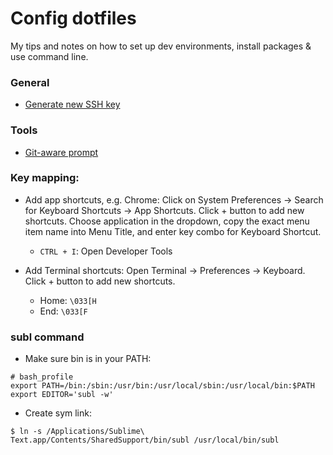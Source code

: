 # Config dotfiles

My tips and notes on how to set up dev environments, install packages &
use command line.

### General
- [Generate new SSH key](https://help.github.com/articles/generating-a-new-ssh-key-and-adding-it-to-the-ssh-agent/)

### Tools
- [Git-aware prompt](https://github.com/jimeh/git-aware-prompt)

### Key mapping:
- Add app shortcuts, e.g. Chrome: Click on System Preferences -> Search for Keyboard Shortcuts -> App Shortcuts. Click + button to add new shortcuts. Choose application in the dropdown, copy the exact menu item name into Menu Title, and enter key combo for Keyboard Shortcut.
  + `CTRL + I`: Open Developer Tools   

- Add Terminal shortcuts: Open Terminal -> Preferences -> Keyboard. Click + button to add new shortcuts.
  + Home: `\033[H`   
  + End: `\033[F`   

### subl command
- Make sure bin is in your PATH:
```
# bash_profile
export PATH=/bin:/sbin:/usr/bin:/usr/local/sbin:/usr/local/bin:$PATH
export EDITOR='subl -w'
```

- Create sym link:
```
$ ln -s /Applications/Sublime\ Text.app/Contents/SharedSupport/bin/subl /usr/local/bin/subl
```

